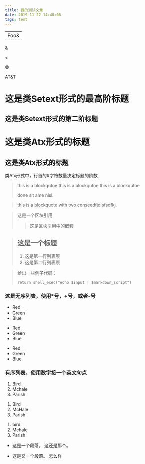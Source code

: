 ```yaml
---
title: 我的测试文章
date: 2019-11-22 14:40:06
tags: test
---
```


<table>
  <tr>
    <td>Foo&</td>
  </tr>
</table>
<!-- more -->
&amp;

&lt;

&copy;

AT&T

这是类Setext形式的最高阶标题
===============
这是类Setext形式的第二阶标题
-------------

# 这是类Atx形式的标题
## 这是类Atx形式的标题
类Atx形式中，行首的#字符数量决定标题的阶数

> this is a blockqutoe
> this is a blockqutoe
> this is a blockqutoe
>
> done sit ame nisl.

> this is a blockquote with two 
conseedfjd
sfsdfkj.

> 这是一个区块引用
>
>> 这是区块引用中的嵌套

> ## 这是一个标题
>
>1. 这是第一行列表项
>2. 这是第二行列表项

> 给出一些例子代码：
> 
>     return shell_exec("echo $input | $markdown_script")

### 这是无序列表，使用*号，+号，或者-号

* Red
* Green
* Blue

+ Red
+ Green
+ Blue

- Red
- Green
- Blue

### 有序列表，使用数字接一个英文句点

1. Bird
2. Mchale
3. Parish

<ol>
<li>Bird</li>
<li>McHale</li>
<li>Parish</li>
</ol>

1. bird
1. Mchale
1. Parish

*  这是一个段落。
   这还是那个。
   
*  这是又一个段落。
   怎么样